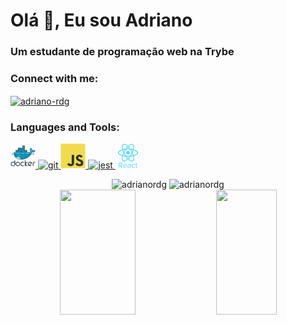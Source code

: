 <h1 align="left">Olá 👋, Eu sou Adriano</h1>
<h3 align="left">Um estudante de programação web na Trybe</h3>

<h3 align="left">Connect with me:</h3>
<p align="left">
<a href="https://linkedin.com/in/adriano-rdg" target="blank"><img align="center" src="https://raw.githubusercontent.com/rahuldkjain/github-profile-readme-generator/master/src/images/icons/Social/linked-in-alt.svg" alt="adriano-rdg" height="30" width="40" /></a>
</p>

<h3 align="left">Languages and Tools:</h3>
<p align="left"> <a href="https://www.docker.com/" target="_blank" rel="noreferrer"> <img src="https://raw.githubusercontent.com/devicons/devicon/master/icons/docker/docker-original-wordmark.svg" alt="docker" width="40" height="40"/> </a> <a href="https://git-scm.com/" target="_blank" rel="noreferrer"> <img src="https://www.vectorlogo.zone/logos/git-scm/git-scm-icon.svg" alt="git" width="40" height="40"/> </a> <a href="https://developer.mozilla.org/en-US/docs/Web/JavaScript" target="_blank" rel="noreferrer"> <img src="https://raw.githubusercontent.com/devicons/devicon/master/icons/javascript/javascript-original.svg" alt="javascript" width="40" height="40"/> </a> <a href="https://jestjs.io" target="_blank" rel="noreferrer"> <img src="https://www.vectorlogo.zone/logos/jestjsio/jestjsio-icon.svg" alt="jest" width="40" height="40"/> </a> <a href="https://reactjs.org/" target="_blank" rel="noreferrer"> <img src="https://raw.githubusercontent.com/devicons/devicon/master/icons/react/react-original-wordmark.svg" alt="react" width="40" height="40"/> </a> </p>

<div align=center>
<img width="49%" src="https://github-readme-stats.vercel.app/api/top-langs?username=adrianordg&show_icons=true&locale=en&layout=compact" alt="adrianordg" />

<img width="44%" src="https://github-readme-stats.vercel.app/api?username=adrianordg&show_icons=true&locale=en" alt="adrianordg" />
</div>
  

<div align="center">
<img width="49%" height="200rem" src="https://github-readme-stats.vercel.app/api?username=jovemcleb&show_icons=true&count_private=true&hide_border=true&theme=nightowl" /> 

<img width="44%" height="200rem" src="https://github-readme-stats.vercel.app/api/top-langs/?username=jovemcleb&hide_border=true&layout=compact&theme=nightowl" />
</div>
